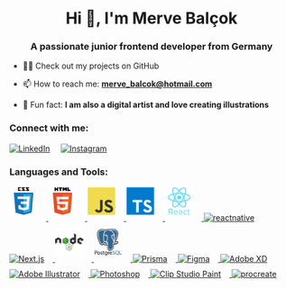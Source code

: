<h1 align="center">Hi 👋, I'm Merve Balçok</h1>
<h3 align="center">A passionate junior frontend developer from Germany</h3>

- 👨‍💻 Check out my projects on GitHub  

- 📫 How to reach me: **merve_balcok@hotmail.com**  

- 🎨 Fun fact: **I am also a digital artist and love creating illustrations**  

<h3 align="left">Connect with me:</h3>
<p align="left">
<a href="https://linkedin.com/in/merve-bal%c3%a7ok-4bb638160/" target="blank"><img align="center" src="https://raw.githubusercontent.com/rahuldkjain/github-profile-readme-generator/master/src/images/icons/Social/linked-in-alt.svg" alt="LinkedIn" height="50" width="50" style="margin-right: 15px;"/></a>
<a href="https://instagram.com/yukiidesign" target="blank"><img align="center" src="https://raw.githubusercontent.com/rahuldkjain/github-profile-readme-generator/master/src/images/icons/Social/instagram.svg" alt="Instagram" height="50" width="50" style="margin-right: 15px;"/></a>
</p>

<h3 align="left">Languages and Tools:</h3>
<p align="left">
<a href="https://www.w3schools.com/css/" target="_blank" rel="noreferrer"> <img src="https://raw.githubusercontent.com/devicons/devicon/master/icons/css3/css3-original-wordmark.svg" alt="CSS3" width="50" height="50" style="margin-right: 15px; margin-bottom: 10px;"/> </a>  
<a href="https://www.w3.org/html/" target="_blank" rel="noreferrer"> <img src="https://raw.githubusercontent.com/devicons/devicon/master/icons/html5/html5-original-wordmark.svg" alt="HTML5" width="50" height="50" style="margin-right: 15px; margin-bottom: 10px;"/> </a>  
<a href="https://developer.mozilla.org/en-US/docs/Web/JavaScript" target="_blank" rel="noreferrer"> <img src="https://raw.githubusercontent.com/devicons/devicon/master/icons/javascript/javascript-original.svg" alt="JavaScript" width="50" height="50" style="margin-right: 15px; margin-bottom: 10px;"/> </a>  
<a href="https://www.typescriptlang.org/" target="_blank" rel="noreferrer"> <img src="https://raw.githubusercontent.com/devicons/devicon/master/icons/typescript/typescript-original.svg" alt="TypeScript" width="50" height="50" style="margin-right: 15px; margin-bottom: 10px;"/> </a>  
<a href="https://reactjs.org/" target="_blank" rel="noreferrer"> <img src="https://raw.githubusercontent.com/devicons/devicon/master/icons/react/react-original-wordmark.svg" alt="React" width="50" height="50" style="margin-right: 15px; margin-bottom: 10px;"/> </a>  
<a href="https://reactnative.dev/" target="_blank" rel="noreferrer"> <img src="https://reactnative.dev/img/header_logo.svg" alt="reactnative" width="50" height="50" style="margin-right: 15px; margin-bottom: 10px;"/> </a>  
<a href="https://nextjs.org/" target="_blank" rel="noreferrer"> <img src="https://cdn.worldvectorlogo.com/logos/nextjs-2.svg" alt="Next.js" width="50" height="50" style="margin-right: 15px; margin-bottom: 10px;"/> </a>  
<a href="https://nodejs.org" target="_blank" rel="noreferrer"> <img src="https://raw.githubusercontent.com/devicons/devicon/master/icons/nodejs/nodejs-original-wordmark.svg" alt="Node.js" width="50" height="50" style="margin-right: 15px; margin-bottom: 10px;"/> </a>  
<a href="https://www.postgresql.org" target="_blank" rel="noreferrer"> <img src="https://raw.githubusercontent.com/devicons/devicon/master/icons/postgresql/postgresql-original-wordmark.svg" alt="PostgreSQL" width="50" height="50" style="margin-right: 15px; margin-bottom: 10px;"/> </a>  
<a href="https://www.prisma.io/" target="_blank" rel="noreferrer"> <img src="https://avatars.githubusercontent.com/u/17219288?s=200&v=4" alt="Prisma" width="50" height="50" style="margin-right: 15px; margin-bottom: 10px;"/> </a>   
<a href="https://www.figma.com/" target="_blank" rel="noreferrer"> <img src="https://www.vectorlogo.zone/logos/figma/figma-icon.svg" alt="Figma" width="50" height="50" style="margin-right: 15px; margin-bottom: 10px;"/> </a>  
<a href="https://www.adobe.com/products/xd.html" target="_blank" rel="noreferrer"> <img src="https://upload.wikimedia.org/wikipedia/commons/thumb/c/c2/Adobe_XD_CC_icon.svg/1200px-Adobe_XD_CC_icon.svg.png" alt="Adobe XD" width="50" height="50" style="margin-right: 15px; margin-bottom: 10px;"/> </a>  
<a href="https://www.adobe.com/in/products/illustrator.html" target="_blank" rel="noreferrer"> <img src="https://www.vectorlogo.zone/logos/adobe_illustrator/adobe_illustrator-icon.svg" alt="Adobe Illustrator" width="50" height="50" style="margin-right: 15px; margin-bottom: 10px;"/> </a>  
<a href="https://www.photoshop.com/en" target="_blank" rel="noreferrer"> <img src="https://upload.wikimedia.org/wikipedia/commons/thumb/a/af/Adobe_Photoshop_CC_icon.svg/1051px-Adobe_Photoshop_CC_icon.svg.png" alt="Photoshop" width="50" height="50" style="margin-right: 15px; margin-bottom: 10px;"/> </a>  
<a href="https://www.clipstudio.net/en/" target="_blank" rel="noreferrer"> <img src="https://cdn.brandfetch.io/id-ybArGdr/w/316/h/316/theme/dark/logo.png?c=1dxbfHSJFAPEGdCLU4o5B" alt="Clip Studio Paint" width="50" height="50" style="margin-right: 15px; margin-bottom: 10px;"/> </a>  
<a href="https://procreate.art/" target="_blank" rel="noreferrer"> <img src="https://upload.wikimedia.org/wikipedia/en/thumb/9/9b/Procreate_icon.png/220px-Procreate_icon.png" alt="procreate" width="50" height="50" style="margin-right: 15px; margin-bottom: 10px;"/> </a>  
</p>
